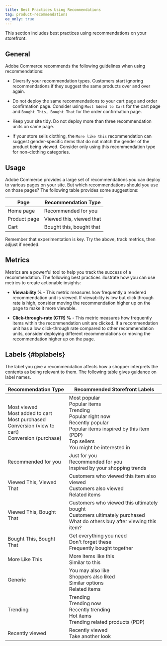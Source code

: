 ```yaml
---
title: Best Practices Using Recommendations
tag: product-recommendations
ee_only: true
---
```


This section includes best practices using recommendations on your storefront.

## General

Adobe Commerce recommends the following guidelines when using recommendations:

- Diversify your recommendation types. Customers start ignoring recommendations if they suggest the same products over and over again.

- Do not deploy the same recommendations to your cart page and order confirmation page. Consider using `Most Added to Cart` for the cart page and `Bought This, Bought That` for the order confirmation page.

- Keep your site tidy. Do not deploy more than three recommendation units on same page.

- If your store sells clothing, the `More like this` recommendation can suggest gender-specific items that do not match the gender of the product being viewed. Consider only using this recommendation type for non-clothing categories.

## Usage

Adobe Commerce provides a large set of recommendations you can deploy to various pages on your site. But which recommendations should you use on those pages? The following table provides some suggestions:

|Page|Recommendation Type|
|---|---|
|Home page|Recommended for you|
|Product page|Viewed this, viewed that|
|Cart|Bought this, bought that|

Remember that experimentation is key. Try the above, track metrics, then adjust if needed.

## Metrics

Metrics are a powerful tool to help you track the success of a recommendation. The following best practices illustrate how you can use metrics to create actionable insights:

- **Viewability %** - This metric measures how frequently a rendered recommendation unit is viewed. If viewability is low but click through rate is high, consider moving the recommendation higher up on the page to make it more viewable.

- **Click-through-rate (CTR) %** - This metric measures how frequently items within the recommendation unit are clicked. If a recommendation unit has a low click-through rate compared to other recommendation units, consider deploying different recommendations or moving the recommendation higher up on the page.

## Labels {#bplabels}

The label you give a recommendation affects how a shopper interprets the contents as being relevant to them. The following table gives guidance on label names.

|Recommendation Type|Recommended Storefront Labels|
|---|---|
|Most viewed<br> Most added to cart<br>Most purchased<br>Conversion (view to cart)<br>Conversion (purchase)|Most popular<br>Popular items<br>Trending<br>Popular right now<br>Recently popular<br>Popular items inspired by this item (PDP)<br>Top sellers<br>You might be interested in|
|Recommended for you|Just for you<br>Recommended for you<br>Inspired by your shopping trends|
|Viewed This, Viewed That|Customers who viewed this item also viewed<br>Customers also viewed<br>Related items|
|Viewed This, Bought That|Customers who viewed this ultimately bought<br>Customers ultimately purchased<br>What do others buy after viewing this item?|
|Bought This, Bought That|Get everything you need<br>Don't forget these<br>Frequently bought together|
|More Like This|More items like this<br>Similar to this|
|Generic|You may also like<br>Shoppers also liked<br>Similar options<br>Related items|
|Trending|Trending<br>Trending now<br>Recently trending<br>Hot items<br>Trending related products (PDP)|
|Recently viewed|Recently viewed<br>Take another look|
